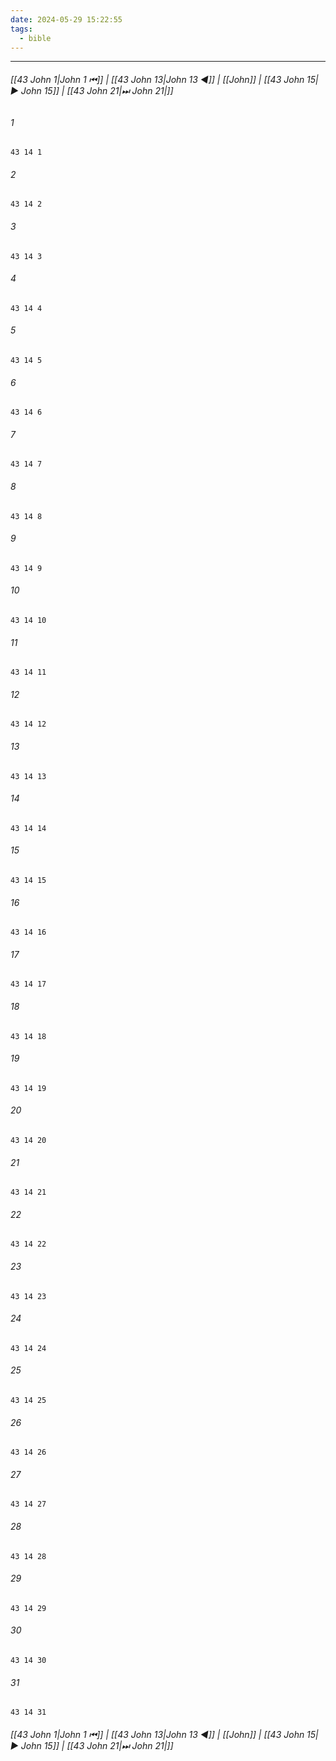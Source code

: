 ```yaml
---
date: 2024-05-29 15:22:55
tags:
  - bible
---
```

___

###### [[43 John 1|John 1 ⏮]] | [[43 John 13|John 13 ◀]] | [[John]] | [[43 John 15|▶ John 15]] | [[43 John 21|⏭ John 21|]]

###### 1
``` verse
43 14 1 
```
###### 2
``` verse
43 14 2 
```
###### 3
``` verse
43 14 3 
```
###### 4
``` verse
43 14 4 
```
###### 5
``` verse
43 14 5 
```
###### 6
``` verse
43 14 6 
```
###### 7
``` verse
43 14 7 
```
###### 8
``` verse
43 14 8 
```
###### 9
``` verse
43 14 9 
```
###### 10
``` verse
43 14 10 
```
###### 11
``` verse
43 14 11 
```
###### 12
``` verse
43 14 12 
```
###### 13
``` verse
43 14 13 
```
###### 14
``` verse
43 14 14 
```
###### 15
``` verse
43 14 15 
```
###### 16
``` verse
43 14 16 
```
###### 17
``` verse
43 14 17 
```
###### 18
``` verse
43 14 18 
```
###### 19
``` verse
43 14 19 
```
###### 20
``` verse
43 14 20 
```
###### 21
``` verse
43 14 21 
```
###### 22
``` verse
43 14 22 
```
###### 23
``` verse
43 14 23 
```
###### 24
``` verse
43 14 24 
```
###### 25
``` verse
43 14 25 
```
###### 26
``` verse
43 14 26 
```
###### 27
``` verse
43 14 27 
```
###### 28
``` verse
43 14 28 
```
###### 29
``` verse
43 14 29 
```
###### 30
``` verse
43 14 30 
```
###### 31
``` verse
43 14 31 
```

###### [[43 John 1|John 1 ⏮]] | [[43 John 13|John 13 ◀]] | [[John]] | [[43 John 15|▶ John 15]] | [[43 John 21|⏭ John 21|]]

